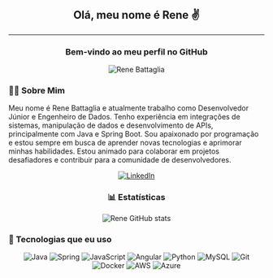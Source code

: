 <div align="center">
  <h2>Olá, meu nome é Rene ✌️</h2>
  <hr>
  <h3>Bem-vindo ao meu perfil no GitHub</h3>

  <p><img src="https://komarev.com/ghpvc/?username=renebttg&color=002663&style=for-the-badge&abbreviated=true" alt="Rene Battaglia" /></p>
</div>

<div align="left">
  <h3>👨‍💻 Sobre Mim</h3>
  <p>
    Meu nome é Rene Battaglia e atualmente trabalho como Desenvolvedor Júnior e Engenheiro de Dados. Tenho experiência em integrações de sistemas, manipulação de dados e desenvolvimento de APIs, principalmente com Java e Spring Boot. Sou apaixonado por programação e estou sempre em busca de aprender novas tecnologias e aprimorar minhas habilidades. Estou animado para colaborar em projetos desafiadores e contribuir para a comunidade de desenvolvedores.
  </p>
</div>

<div align="center">
  <a href="https://www.linkedin.com/in/rene-battaglia/">
    <img src="https://img.shields.io/badge/LinkedIn-0077B5?style=for-the-badge&logo=linkedin&logoColor=white" alt="LinkedIn" />
  </a>
</div>

<div align="center">
  <h3>📊 Estatísticas</h3>
  <img src="https://github-readme-stats.vercel.app/api?username=renebttg&show_icons=true&theme=dark" alt="Rene GitHub stats" />
</div>

<h3>🚀 Tecnologias que eu uso</h3>
<div align="center">
  <img src="https://img.shields.io/badge/java-%23ED8B00.svg?style=for-the-badge&logo=openjdk&logoColor=white" alt="Java" />
  <img src="https://img.shields.io/badge/spring-%236DB33F.svg?style=for-the-badge&logo=spring&logoColor=white" alt="Spring" />
  <img src="https://img.shields.io/badge/javascript-%23F7DF1E.svg?style=for-the-badge&logo=javascript&logoColor=black" alt="JavaScript" />
  <img src="https://img.shields.io/badge/Angular-DD0031?style=for-the-badge&logo=angular&logoColor=white" alt="Angular" />
  <img src="https://img.shields.io/badge/Python-FFD43B?style=for-the-badge&logo=python&logoColor=blue" alt="Python" />
  <img src="https://img.shields.io/badge/MySQL-005C84?style=for-the-badge&logo=mysql&logoColor=white" alt="MySQL" />
  <img src="https://img.shields.io/badge/git-%23F05032.svg?style=for-the-badge&logo=git&logoColor=white" alt="Git" />
  <img src="https://img.shields.io/badge/docker-%232496ED.svg?style=for-the-badge&logo=docker&logoColor=white" alt="Docker" />
  <img src="https://img.shields.io/badge/Amazon_Web_Services-FF9900?style=for-the-badge&logo=amazonwebservices&logoColor=white" alt="AWS" />
  <img src="https://img.shields.io/badge/microsoft%20azure-0089D6?style=for-the-badge&logo=microsoft-azure&logoColor=white" alt="Azure" />
</div>
